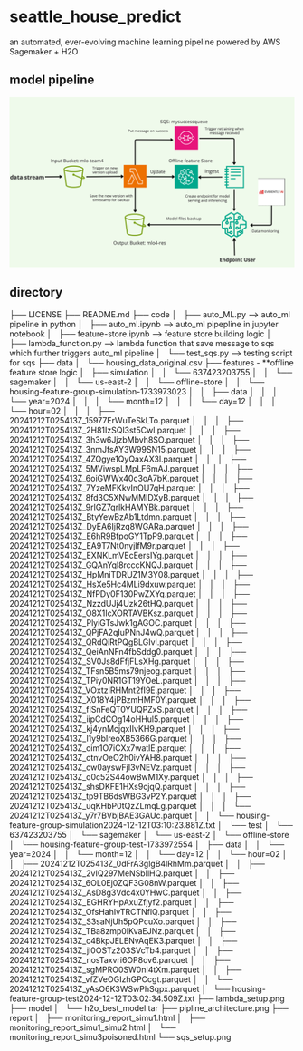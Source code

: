 # seattle_house_predict
an automated, ever-evolving machine learning pipeline powered by AWS Sagemaker + H2O


## model pipeline
![Pipeline Architecture](pipline_architecture.png)


## directory
├── LICENSE
├── README.md
├── code
│   ├── auto_ML.py --> auto_ml pipeline in python
│   ├── auto_ml.ipynb --> auto_ml pipepline in jupyter notebook
│   ├── feature-store.ipynb --> feature store building logic
│   ├── lambda_function.py --> lambda function that save message to sqs which further triggers auto_ml pipeline
│   └── test_sqs.py --> testing script for sqs
├── data
│   └── housing_data_original.csv
├── features - **offline feature store logic
│   ├── simulation
│   │   └── 637423203755
│   │       └── sagemaker
│   │           └── us-east-2
│   │               └── offline-store
│   │                   └── housing-feature-group-simulation-1733973023
│   │                       ├── data
│   │                       │   └── year=2024
│   │                       │       └── month=12
│   │                       │           └── day=12
│   │                       │               └── hour=02
│   │                       │                   ├── 20241212T025413Z_15977ErWuTeSkLTo.parquet
│   │                       │                   ├── 20241212T025413Z_2H81IzSQl3st5Cwl.parquet
│   │                       │                   ├── 20241212T025413Z_3h3w6JjzbMbvh8SO.parquet
│   │                       │                   ├── 20241212T025413Z_3nmJfsAY3W99SN15.parquet
│   │                       │                   ├── 20241212T025413Z_4ZQgye1QyQaxAX3l.parquet
│   │                       │                   ├── 20241212T025413Z_5MViwspLMpLF6mAJ.parquet
│   │                       │                   ├── 20241212T025413Z_6oiGWWx40c3oA7bK.parquet
│   │                       │                   ├── 20241212T025413Z_7YzeMFKkvInOU7qH.parquet
│   │                       │                   ├── 20241212T025413Z_8fd3C5XNwMMIDXyB.parquet
│   │                       │                   ├── 20241212T025413Z_9rlGZ7qrlkHAMYBk.parquet
│   │                       │                   ├── 20241212T025413Z_BtyYewBzAb1Ltdmn.parquet
│   │                       │                   ├── 20241212T025413Z_DyEA6IjRzq8WGARa.parquet
│   │                       │                   ├── 20241212T025413Z_E6hR9BfpoGY1TpP9.parquet
│   │                       │                   ├── 20241212T025413Z_EA9T7Nt0nyjlfM9r.parquet
│   │                       │                   ├── 20241212T025413Z_EXNKLmVEcEersIYg.parquet
│   │                       │                   ├── 20241212T025413Z_GQAnYql8rcccKNQJ.parquet
│   │                       │                   ├── 20241212T025413Z_HpMniTDRUZ1M3Y08.parquet
│   │                       │                   ├── 20241212T025413Z_HsXe5Hc4MLi9dxuw.parquet
│   │                       │                   ├── 20241212T025413Z_NfPDy0F130PwZXYq.parquet
│   │                       │                   ├── 20241212T025413Z_NzzdUJj4Uzk26tHQ.parquet
│   │                       │                   ├── 20241212T025413Z_O8X1IcXORTAVBKsz.parquet
│   │                       │                   ├── 20241212T025413Z_PlyiGTsJwk1gAGOC.parquet
│   │                       │                   ├── 20241212T025413Z_QPjFA2qIuPNnJ4wQ.parquet
│   │                       │                   ├── 20241212T025413Z_QRdQiRtPQgBLGIvl.parquet
│   │                       │                   ├── 20241212T025413Z_QeiAnNFn4fbSddg0.parquet
│   │                       │                   ├── 20241212T025413Z_SV0Js8dFfjFLsXHg.parquet
│   │                       │                   ├── 20241212T025413Z_TFsn5B5ms79njeog.parquet
│   │                       │                   ├── 20241212T025413Z_TPiy0NR1GT19YOeL.parquet
│   │                       │                   ├── 20241212T025413Z_VOxtzIRHMnt2fI9E.parquet
│   │                       │                   ├── 20241212T025413Z_X018Y4jPBzmHMF0Y.parquet
│   │                       │                   ├── 20241212T025413Z_fISnFeQT0YUQPZxS.parquet
│   │                       │                   ├── 20241212T025413Z_iipCdCOg14oHHul5.parquet
│   │                       │                   ├── 20241212T025413Z_kj4ynMcjqxIIvKH9.parquet
│   │                       │                   ├── 20241212T025413Z_l1y9bIreoXB5366G.parquet
│   │                       │                   ├── 20241212T025413Z_oim1O7iCXx7watlE.parquet
│   │                       │                   ├── 20241212T025413Z_otnvOeO2h0ivYAH8.parquet
│   │                       │                   ├── 20241212T025413Z_ow0ayswFjI3vNEVz.parquet
│   │                       │                   ├── 20241212T025413Z_q0c52S44owBwM1Xy.parquet
│   │                       │                   ├── 20241212T025413Z_shsDKFE1HXs9cjqQ.parquet
│   │                       │                   ├── 20241212T025413Z_tp9TB6dsWBG3vP2Y.parquet
│   │                       │                   ├── 20241212T025413Z_uqKHbP0tQzZLmqLg.parquet
│   │                       │                   └── 20241212T025413Z_y7r7BVbjBAE3GAUc.parquet
│   │                       └── housing-feature-group-simulation2024-12-12T03:10:23.881Z.txt
│   └── test
│       └── 637423203755
│           └── sagemaker
│               └── us-east-2
│                   └── offline-store
│                       └── housing-feature-group-test-1733972554
│                           ├── data
│                           │   └── year=2024
│                           │       └── month=12
│                           │           └── day=12
│                           │               └── hour=02
│                           │                   ├── 20241212T025413Z_0dFrA3glgB4lRhMm.parquet
│                           │                   ├── 20241212T025413Z_2vIQ297MeNSbIlHQ.parquet
│                           │                   ├── 20241212T025413Z_6OL0Ej0ZQF3G08nW.parquet
│                           │                   ├── 20241212T025413Z_AsD8g3Vdc4x0YHwC.parquet
│                           │                   ├── 20241212T025413Z_EGHRYHpAxuZfjyf2.parquet
│                           │                   ├── 20241212T025413Z_OfsHahIvTRCTNflQ.parquet
│                           │                   ├── 20241212T025413Z_S3saNjUh5pQPcuXo.parquet
│                           │                   ├── 20241212T025413Z_TBa8zmp0IKvaEJNz.parquet
│                           │                   ├── 20241212T025413Z_c4BkpJELENvAqEK3.parquet
│                           │                   ├── 20241212T025413Z_jl0OSTz203SVcTb4.parquet
│                           │                   ├── 20241212T025413Z_nosTaxvri6OP8ov6.parquet
│                           │                   ├── 20241212T025413Z_sgMPRO0SW0nI4tXm.parquet
│                           │                   ├── 20241212T025413Z_vfZVeOGIzhGPCcgt.parquet
│                           │                   └── 20241212T025413Z_yAsO6K3WSwPhSqpx.parquet
│                           └── housing-feature-group-test2024-12-12T03:02:34.509Z.txt
├── lambda_setup.png
├── model
│   └── h2o_best_model.tar
├── pipline_architecture.png
├── report
│   ├── monitoring_report_simu1.html
│   ├── monitoring_report_simu1_simu2.html
│   └── monitoring_report_simu3poisoned.html
└── sqs_setup.png
